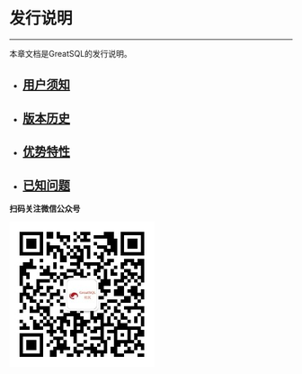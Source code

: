 # 发行说明
---
本章文档是GreatSQL的发行说明。

- ## [用户须知](./1-1-notes-to-users.md)
- ## [版本历史](./1-2-release-history.md)
- ## [优势特性](./1-3-greatsql-features.md)
- ## [已知问题](./1-4-issues-known.md)


**扫码关注微信公众号**

![greatsql-wx](../greatsql-wx.jpg)
